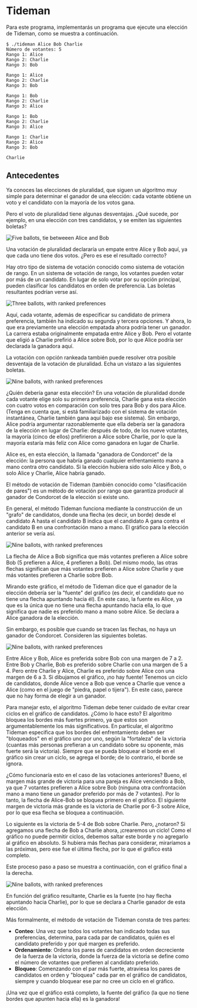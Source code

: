 Tideman
=======

Para este programa, implementarás un programa que ejecute una elección de Tideman, como se muestra a continuación.

    $ ./tideman Alice Bob Charlie
    Número de votantes: 5
    Rango 1: Alice
    Rango 2: Charlie
    Rango 3: Bob
    
    Rango 1: Alice
    Rango 2: Charlie
    Rango 3: Bob
    
    Rango 1: Bob
    Rango 2: Charlie
    Rango 3: Alice
    
    Rango 1: Bob
    Rango 2: Charlie
    Rango 3: Alice
    
    Rango 1: Charlie
    Rango 2: Alice
    Rango 3: Bob
    
    Charlie
    

Antecedentes
----------

Ya conoces las elecciones de pluralidad, que siguen un algoritmo muy simple para determinar el ganador de una elección: cada votante obtiene un voto y el candidato con la mayoría de los votos gana.

Pero el voto de pluralidad tiene algunas desventajas. ¿Qué sucede, por ejemplo, en una elección con tres candidatos, y se emiten las siguientes boletas?

![Five ballots, tie betweeen Alice and Bob](https://cs50.harvard.edu/x/2023/psets/3/fptp_ballot_1.png)

Una votación de pluralidad declararía un empate entre Alice y Bob aquí, ya que cada uno tiene dos votos. ¿Pero es ese el resultado correcto?

Hay otro tipo de sistema de votación conocido como sistema de votación de rango. En un sistema de votación de rango, los votantes pueden votar por más de un candidato. En lugar de solo votar por su opción principal, pueden clasificar los candidatos en orden de preferencia. Las boletas resultantes podrían verse así.

![Three ballots, with ranked preferences](https://cs50.harvard.edu/x/2023/psets/3/ranked_ballot_1.png)

Aquí, cada votante, además de especificar su candidato de primera preferencia, también ha indicado su segunda y tercera opciones. Y ahora, lo que era previamente una elección empatada ahora podría tener un ganador. La carrera estaba originalmente empatada entre Alice y Bob. Pero el votante que eligió a Charlie prefirió a Alice sobre Bob, por lo que Alice podría ser declarada la ganadora aquí.

La votación con opción rankeada también puede resolver otra posible desventaja de la votación de pluralidad. Echa un vistazo a las siguientes boletas.

![Nine ballots, with ranked preferences](https://cs50.harvard.edu/x/2023/psets/3/condorcet_1.png)

¿Quién debería ganar esta elección? En una votación de pluralidad donde cada votante elige solo su primera preferencia, Charlie gana esta elección con cuatro votos en comparación con solo tres para Bob y dos para Alice. (Tenga en cuenta que, si está familiarizado con el sistema de votación instantánea, Charlie también gana aquí bajo ese sistema). Sin embargo, Alice podría argumentar razonablemente que ella debería ser la ganadora de la elección en lugar de Charlie: después de todo, de los nueve votantes, la mayoría (cinco de ellos) prefirieron a Alice sobre Charlie, por lo que la mayoría estaría más feliz con Alice como ganadora en lugar de Charlie.

Alice es, en esta elección, la llamada "ganadora de Condorcet" de la elección: la persona que habría ganado cualquier enfrentamiento mano a mano contra otro candidato. Si la elección hubiera sido solo Alice y Bob, o solo Alice y Charlie, Alice habría ganado.

El método de votación de Tideman (también conocido como "clasificación de pares") es un método de votación por rango que garantiza producir al ganador de Condorcet de la elección si existe uno.

En general, el método Tideman funciona mediante la construcción de un "grafo" de candidatos, donde una flecha (es decir, un borde) desde el candidato A hasta el candidato B indica que el candidato A gana contra el candidato B en una confrontación mano a mano. El gráfico para la elección anterior se vería así.

![Nine ballots, with ranked preferences](https://cs50.harvard.edu/x/2023/psets/3/condorcet_graph_1.png)

La flecha de Alice a Bob significa que más votantes prefieren a Alice sobre Bob (5 prefieren a Alice, 4 prefieren a Bob). Del mismo modo, las otras flechas significan que más votantes prefieren a Alice sobre Charlie y que más votantes prefieren a Charlie sobre Bob.

Mirando este gráfico, el método de Tideman dice que el ganador de la elección debería ser la "fuente" del gráfico (es decir, el candidato que no tiene una flecha apuntando hacia él). En este caso, la fuente es Alice, ya que es la única que no tiene una flecha apuntando hacia ella, lo que significa que nadie es preferido mano a mano sobre Alice. Se declara a Alice ganadora de la elección.

Sin embargo, es posible que cuando se tracen las flechas, no haya un ganador de Condorcet. Consideren las siguientes boletas.

![Nine ballots, with ranked preferences](https://cs50.harvard.edu/x/2023/psets/3/no_condorcet_1.png)

Entre Alice y Bob, Alice es preferida sobre Bob con una margen de 7 a 2. Entre Bob y Charlie, Bob es preferido sobre Charlie con una margen de 5 a 4. Pero entre Charlie y Alice, Charlie es preferido sobre Alice con una margen de 6 a 3. Si dibujamos el gráfico, ¡no hay fuente! Tenemos un ciclo de candidatos, donde Alice vence a Bob que vence a Charlie que vence a Alice (como en el juego de "piedra, papel o tijera"). En este caso, parece que no hay forma de elegir a un ganador.

Para manejar esto, el algoritmo Tideman debe tener cuidado de evitar crear ciclos en el gráfico de candidatos. ¿Cómo lo hace esto? El algoritmo bloquea los bordes más fuertes primero, ya que estos son argumentablemente los más significativos. En particular, el algoritmo Tideman especifica que los bordes del enfrentamiento deben ser "bloqueados" en el gráfico uno por uno, según la "fortaleza" de la victoria (cuantas más personas prefieran a un candidato sobre su oponente, más fuerte será la victoria). Siempre que se pueda bloquear el borde en el gráfico sin crear un ciclo, se agrega el borde; de lo contrario, el borde se ignora.

¿Cómo funcionaría esto en el caso de las votaciones anteriores? Bueno, el margen más grande de victoria para una pareja es Alice venciendo a Bob, ya que 7 votantes prefieren a Alice sobre Bob (ninguna otra confrontación mano a mano tiene un ganador preferido por más de 7 votantes). Por lo tanto, la flecha de Alice-Bob se bloquea primero en el gráfico. El siguiente margen de victoria más grande es la victoria de Charlie por 6-3 sobre Alice, por lo que esa flecha se bloquea a continuación.

Lo siguiente es la victoria de 5-4 de Bob sobre Charlie. Pero, ¿notaron? Si agregamos una flecha de Bob a Charlie ahora, ¡crearemos un ciclo! Como el gráfico no puede permitir ciclos, debemos saltar este borde y no agregarlo al gráfico en absoluto. Si hubiera más flechas para considerar, miraríamos a las próximas, pero ese fue el última flecha, por lo que el gráfico está completo.

Este proceso paso a paso se muestra a continuación, con el gráfico final a la derecha.

![Nine ballots, with ranked preferences](https://cs50.harvard.edu/x/2023/psets/3/lockin.png)

En función del gráfico resultante, Charlie es la fuente (no hay flecha apuntando hacia Charlie), por lo que se declara a Charlie ganador de esta elección.

Más formalmente, el método de votación de Tideman consta de tres partes:

*   **Conteo**: Una vez que todos los votantes han indicado todas sus preferencias, determina, para cada par de candidatos, quién es el candidato preferido y por qué margen es preferido.
*   **Ordenamiento**: Ordena los pares de candidatos en orden decreciente de la fuerza de la victoria, donde la fuerza de la victoria se define como el número de votantes que prefieren al candidato preferido.
*   **Bloqueo**: Comenzando con el par más fuerte, atraviesa los pares de candidatos en orden y "bloquea" cada par en el gráfico de candidatos, siempre y cuando bloquear ese par no cree un ciclo en el gráfico.

¡Una vez que el gráfico está completo, la fuente del gráfico (la que no tiene bordes que apunten hacia ella) es la ganadora!